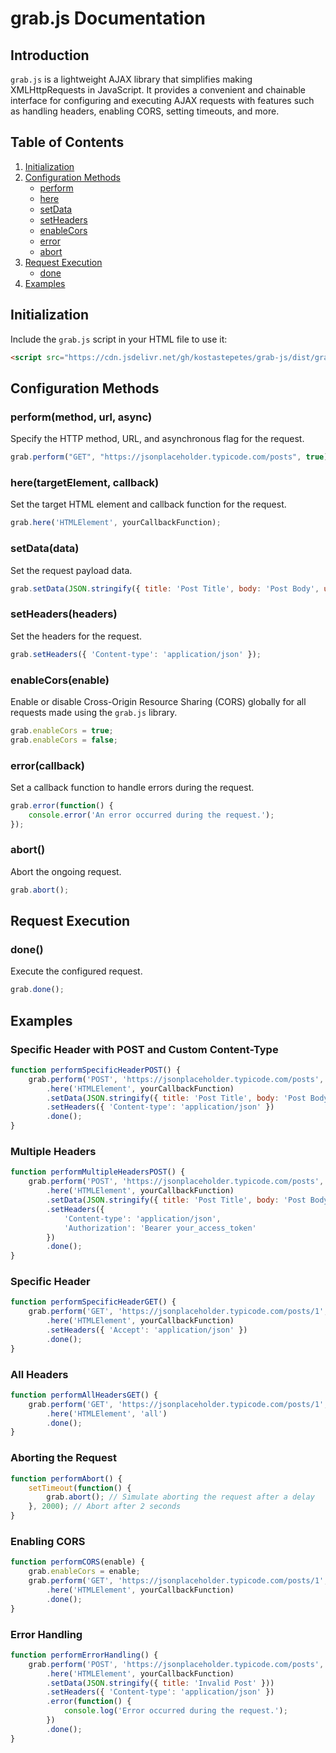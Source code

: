 # grab.js Documentation

## Introduction
`grab.js` is a lightweight AJAX library that simplifies making XMLHttpRequests in JavaScript. It provides a convenient and chainable interface for configuring and executing AJAX requests with features such as handling headers, enabling CORS, setting timeouts, and more.

## Table of Contents
1. [Initialization](#initialization)
2. [Configuration Methods](#configuration-methods)
    - [perform](#perform)
    - [here](#here)
    - [setData](#setdata)
    - [setHeaders](#setheaders)
    - [enableCors](#enablecors)
    - [error](#error)
    - [abort](#abort)
3. [Request Execution](#request-execution)
    - [done](#done)
4. [Examples](#examples)

## Initialization<a name="initialization"></a>
Include the `grab.js` script in your HTML file to use it:
```html
<script src="https://cdn.jsdelivr.net/gh/kostastepetes/grab-js/dist/grab.min.js"></script>
```

## Configuration Methods<a name="configuration-methods"></a>
### perform(method, url, async)
Specify the HTTP method, URL, and asynchronous flag for the request.
```javascript
grab.perform("GET", "https://jsonplaceholder.typicode.com/posts", true);
```

### here(targetElement, callback)
Set the target HTML element and callback function for the request.
```javascript
grab.here('HTMLElement', yourCallbackFunction);
```

### setData(data)
Set the request payload data.
```javascript
grab.setData(JSON.stringify({ title: 'Post Title', body: 'Post Body', userId: 1 }));
```

### setHeaders(headers)
Set the headers for the request.
```javascript
grab.setHeaders({ 'Content-type': 'application/json' });
```

### enableCors(enable)
Enable or disable Cross-Origin Resource Sharing (CORS) globally for all requests made using the `grab.js` library.
```javascript
grab.enableCors = true; 
grab.enableCors = false;
```

### error(callback)
Set a callback function to handle errors during the request.
```javascript
grab.error(function() {
    console.error('An error occurred during the request.');
});
```

### abort()
Abort the ongoing request.
```javascript
grab.abort();
```

## Request Execution<a name="request-execution"></a>
### done()
Execute the configured request.
```javascript
grab.done();
```

## Examples<a name="examples"></a>
### Specific Header with POST and Custom Content-Type
```javascript
function performSpecificHeaderPOST() {
    grab.perform('POST', 'https://jsonplaceholder.typicode.com/posts', true)
        .here('HTMLElement', yourCallbackFunction)
        .setData(JSON.stringify({ title: 'Post Title', body: 'Post Body', userId: 1 }))
        .setHeaders({ 'Content-type': 'application/json' })
        .done();
}
```

### Multiple Headers
```javascript
function performMultipleHeadersPOST() {
    grab.perform('POST', 'https://jsonplaceholder.typicode.com/posts', true)
        .here('HTMLElement', yourCallbackFunction)
        .setData(JSON.stringify({ title: 'Post Title', body: 'Post Body', userId: 1 }))
        .setHeaders({
            'Content-type': 'application/json',
            'Authorization': 'Bearer your_access_token'
        })
        .done();
}
```

### Specific Header
```javascript
function performSpecificHeaderGET() {
    grab.perform('GET', 'https://jsonplaceholder.typicode.com/posts/1', true)
        .here('HTMLElement', yourCallbackFunction)
        .setHeaders({ 'Accept': 'application/json' })
        .done();
}
```

### All Headers
```javascript
function performAllHeadersGET() {
    grab.perform('GET', 'https://jsonplaceholder.typicode.com/posts/1', true)
        .here('HTMLElement', 'all')
        .done();
}
```

### Aborting the Request
```javascript
function performAbort() {
    setTimeout(function() {
        grab.abort(); // Simulate aborting the request after a delay
    }, 2000); // Abort after 2 seconds
}
```

### Enabling CORS
```javascript
function performCORS(enable) {
    grab.enableCors = enable;
    grab.perform('GET', 'https://jsonplaceholder.typicode.com/posts/1', true, enable)
        .here('HTMLElement', yourCallbackFunction)
        .done();
}
```

### Error Handling
```javascript
function performErrorHandling() {
    grab.perform('POST', 'https://jsonplaceholder.typicode.com/posts', true)
        .here('HTMLElement', yourCallbackFunction)
        .setData(JSON.stringify({ title: 'Invalid Post' }))
        .setHeaders({ 'Content-type': 'application/json' })
        .error(function() {
            console.log('Error occurred during the request.');
        })
        .done();
}
```
